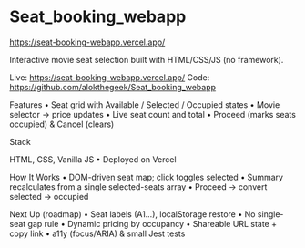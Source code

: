 # Seat_booking_webapp
https://seat-booking-webapp.vercel.app/

Interactive movie seat selection built with HTML/CSS/JS (no framework).

Live: https://seat-booking-webapp.vercel.app/
Code: https://github.com/alokthegeek/Seat_booking_webapp

Features
	•	Seat grid with Available / Selected / Occupied states
	•	Movie selector → price updates
	•	Live seat count and total
	•	Proceed (marks seats occupied) & Cancel (clears)

Stack

HTML, CSS, Vanilla JS • Deployed on Vercel

How It Works
	•	DOM-driven seat map; click toggles selected
	•	Summary recalculates from a single selected-seats array
	•	Proceed → convert selected → occupied

Next Up (roadmap)
	•	Seat labels (A1…), localStorage restore
	•	No single-seat gap rule
	•	Dynamic pricing by occupancy
	•	Shareable URL state + copy link
	•	a11y (focus/ARIA) & small Jest tests

